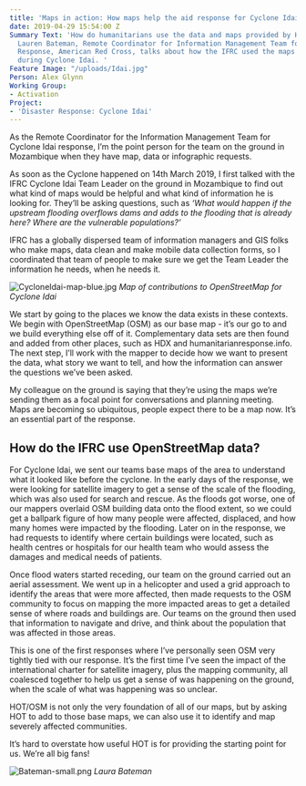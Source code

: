 ```yaml
---
title: 'Maps in action: How maps help the aid response for Cyclone Idai'
date: 2019-04-29 15:54:00 Z
Summary Text: 'How do humanitarians use the data and maps provided by HOT and OpenStreetMap?
  Lauren Bateman, Remote Coordinator for Information Management Team for Cyclone Idai
  Response, American Red Cross, talks about how the IFRC used the maps on the ground
  during Cyclone Idai. '
Feature Image: "/uploads/Idai.jpg"
Person: Alex Glynn
Working Group:
- Activation
Project:
- 'Disaster Response: Cyclone Idai'
---
```


As the Remote Coordinator for the Information Management Team for Cyclone Idai response, I’m the point person for the team on the ground in Mozambique when they have map, data or infographic requests.

As soon as the Cyclone happened on 14th March 2019, I first talked with the IFRC Cyclone Idai Team Leader on the ground in Mozambique to find out what kind of maps would be helpful and what kind of information he is looking for. They’ll be asking questions, such as *‘What would happen if the upstream flooding overflows dams and adds to the flooding that is already here? Where are the vulnerable populations?’*

IFRC has a globally dispersed team of information managers and GIS folks who make maps, data clean and make mobile data collection forms, so I coordinated that team of people to make sure we get the Team Leader the information he needs, when he needs it.

![CycloneIdai-map-blue.jpg](/uploads/CycloneIdai-map-blue.jpg)
*Map of contributions to OpenStreetMap for Cyclone Idai*

We start by going to the places we know the data exists in these contexts. We begin with OpenStreetMap (OSM) as our base map - it’s our go to and we build everything else off of it. Complementary data sets are then found and added from other places, such as HDX and humanitarianresponse.info. The next step, I’ll work with the mapper to decide how we want to present the data, what story we want to tell, and how the information can answer the questions we’ve been asked.

My colleague on the ground is saying that they’re using the maps we’re sending them as a focal point for conversations and planning meeting. Maps are becoming so ubiquitous, people expect there to be a map now. It’s an essential part of the response.

## How do the IFRC use OpenStreetMap data?

For Cyclone Idai, we sent our teams base maps of the area to understand what it looked like before the cyclone. In the early days of the response, we were looking for satellite imagery to get a sense of the scale of the flooding, which was also used for search and rescue. As the floods got worse, one of our mappers overlaid OSM building data onto the flood extent, so we could get a ballpark figure of how many people were affected, displaced, and how many homes were impacted by the flooding. Later on in the response, we had requests to identify where certain buildings were located, such as health centres or hospitals for our health team who would assess the damages and medical needs of patients.

Once flood waters started receding, our team on the ground carried out an aerial assessment. We went up in a helicopter and used a grid approach to identify the areas that were more affected, then made requests to the OSM community to focus on mapping the more impacted areas to get a detailed sense of where roads and buildings are. Our teams on the ground then used that information to navigate and drive, and think about the population that was affected in those areas.


This is one of the first responses where I’ve personally seen OSM very tightly tied with our response. It’s the first time I’ve seen the impact of the international charter for satellite imagery, plus the mapping community, all coalesced together to help us get a sense of was happening on the ground, when the scale of what was happening was so unclear.

HOT/OSM is not only the very foundation of all of our maps, but by asking HOT to add to those base maps, we can also use it to identify and map severely affected communities.

It’s hard to overstate how useful HOT is for providing the starting point for us. We’re all big fans!

![Bateman-small.png](/uploads/Bateman-small.png)
*Laura Bateman*